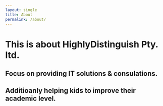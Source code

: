 ```yaml
---
layout: single
title: About
permalink: /about/
---
```


<div class="container">
  <h1>This is about HighlyDistinguish Pty. ltd.</h1>
  <h2>Focus on providing IT solutions & consulations.</h2>
  <h2>Additioanly helping kids to improve their academic level.</h2>
</div>

